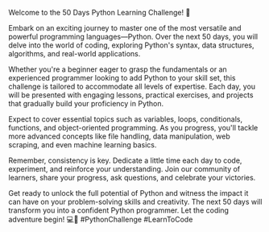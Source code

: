 Welcome to the 50 Days Python Learning Challenge! 🚀

Embark on an exciting journey to master one of the most versatile and powerful programming languages—Python. Over the next 50 days, you will delve into the world of coding, exploring Python's syntax, data structures, algorithms, and real-world applications.

Whether you're a beginner eager to grasp the fundamentals or an experienced programmer looking to add Python to your skill set, this challenge is tailored to accommodate all levels of expertise. Each day, you will be presented with engaging lessons, practical exercises, and projects that gradually build your proficiency in Python.

Expect to cover essential topics such as variables, loops, conditionals, functions, and object-oriented programming. As you progress, you'll tackle more advanced concepts like file handling, data manipulation, web scraping, and even machine learning basics.

Remember, consistency is key. Dedicate a little time each day to code, experiment, and reinforce your understanding. Join our community of learners, share your progress, ask questions, and celebrate your victories.

Get ready to unlock the full potential of Python and witness the impact it can have on your problem-solving skills and creativity. The next 50 days will transform you into a confident Python programmer. Let the coding adventure begin! 💻🐍 #PythonChallenge #LearnToCode
